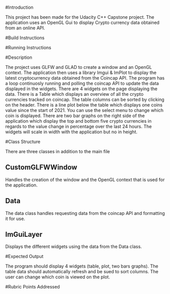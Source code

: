 #Introduction

This project has been made for the Udacity C++ Capstone project. The application uses an OpenGL Gui to display Crypto currency data obtained from an online API.

#Build Instructions

#Running Instructions

#Description

The project uses GLFW and GLAD to create a window and an OpenGL context. The application then uses a library Imgui & ImPlot to display the latest cryptocurrency data obtained from the Coincap API.
The program has a loop continuosly running and polling the coincap API to update the data displayed in the widgets. There are 4 widgets on the page displaying the data. There is a Table which displays an overview of all the crypto currencies tracked on coincap. The table columns can be sorted by clicking on the header. 
There is a line plot below the table which displays one coins value since the start of 2021. You can use the select menu to change which coin is displayed.
There are two bar graphs on the right side of the application which display the top and bottom five crypto currencies in regards to the value change in percentage over the last 24 hours.
The widgets will scale in width with the application but no in height.

#Class Structure

There are three classes in addition to the main file

## CustomGLFWWindow
Handles the creation of the window and the OpenGL context that is used for the application.
## Data
The data class handles requesting data from the coincap API and formatting it for use.
## ImGuiLayer
Displays the different widgets using the data from the Data class.

#Expected Output

The program should display 4 widgets (table, plot, two bars graphs). The table data should automatically refresh and be sued to sort columns. The user can change which coin is viewed on the plot.

#Rubric Points Addressed

